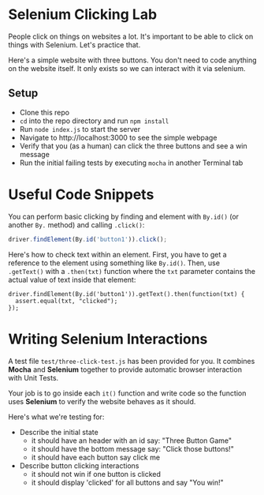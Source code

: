 # Selenium Clicking Lab
People click on things on websites a lot. It's important to be able to click
on things with Selenium. Let's practice that.

Here's a simple website with three buttons. You don't need to code anything
on the website itself. It only exists so we can interact with it via selenium.

## Setup
* Clone this repo
* `cd` into the repo directory and run `npm install`
* Run `node index.js` to start the server
* Navigate to http://localhost:3000 to see the simple webpage
* Verify that you (as a human) can click the three buttons and see a win message
* Run the initial failing tests by executing `mocha` in another Terminal tab

# Useful Code Snippets
You can perform basic clicking by finding and element with `By.id()` (or another
`By.` method) and calling `.click()`:

```js
driver.findElement(By.id('button1')).click();
```

Here's how to check text within an element. First, you have to get a reference
to the element using something like `By.id()`. Then, use `.getText()` with a
`.then(txt)` function where the `txt` parameter contains the actual value of
text inside that element:

```
driver.findElement(By.id('button1')).getText().then(function(txt) {
  assert.equal(txt, "clicked");
});
```


# Writing Selenium Interactions
A test file `test/three-click-test.js` has been provided for you. It combines
**Mocha** and **Selenium** together to provide automatic browser interaction
with Unit Tests.

Your job is to go inside each `it()` function and write code so the function
uses **Selenium** to verify the website behaves as it should.

Here's what we're testing for:

* Describe the initial state
  * it should have an header with an id say: "Three Button Game"
  * it should have the bottom message say: "Click those buttons!"
  * it should have each button say click me
* Describe button clicking interactions
  * it should not win if one button is clicked
  * it should display 'clicked' for all buttons and say "You win!" 
